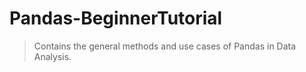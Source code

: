 # Pandas-BeginnerTutorial

> Contains the general methods and use cases of Pandas in Data Analysis.
